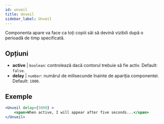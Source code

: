 ```yaml
---
id: unveil 
title: Unveil
sidebar_label: Unveil
---
```


Componenta apare va face ca toți copiii săi să devină vizibili după o perioadă de timp specificată.

## Opțiuni

* __active__ | `boolean`: controlează dacă contorul trebuie să fie activ. Default: `false`.
* __delay__ | `number`: numărul de milisecunde înainte de apariția componentei. Default: `1000`.


## Exemple

```jsx live
<Unveil delay={5000} >
    <span>When active, I will appear after five seconds...</span>
</Unveil>
```



